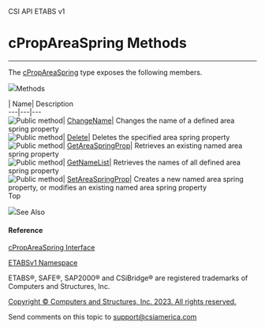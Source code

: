 ﻿

CSI API ETABS v1

# cPropAreaSpring Methods  
  
---  
  
The [cPropAreaSpring](868f72e8-9682-1aae-302b-4d89340a3705.htm) type exposes
the following members.

![](../icons/SectionExpanded.png)Methods

| Name| Description  
---|---|---  
![Public method](../icons/pubmethod.gif)|
[ChangeName](255527a8-c5c4-dc1e-7b0d-2385b0606fea.htm)|  Changes the name of a
defined area spring property  
![Public method](../icons/pubmethod.gif)|
[Delete](5ab09a04-132d-9994-1ebe-b00c0f598e87.htm)|  Deletes the specified
area spring property  
![Public method](../icons/pubmethod.gif)|
[GetAreaSpringProp](564f1208-b459-7ca5-53fa-c582828183aa.htm)|  Retrieves an
existing named area spring property  
![Public method](../icons/pubmethod.gif)|
[GetNameList](a8aa9d30-d62c-4f89-7f1d-21b41730e851.htm)|  Retrieves the names
of all defined area spring property  
![Public method](../icons/pubmethod.gif)|
[SetAreaSpringProp](6e545714-2007-11d7-e7ac-8a811d59af03.htm)|  Creates a new
named area spring property, or modifies an existing named area spring property  
Top

![](../icons/SectionExpanded.png)See Also

#### Reference

[cPropAreaSpring Interface](868f72e8-9682-1aae-302b-4d89340a3705.htm)

[ETABSv1 Namespace](2780f1b8-2033-5289-2298-1cdb2a7508d9.htm)

ETABS®, SAFE®, SAP2000® and CSiBridge® are registered trademarks of Computers
and Structures, Inc.  

[Copyright © Computers and Structures, Inc. 2023. All rights
reserved.](http://www.csiamerica.com)

Send comments on this topic to
[support@csiamerica.com](mailto:support%40csiamerica.com?Subject=CSI%20API%20ETABS%20v1)


